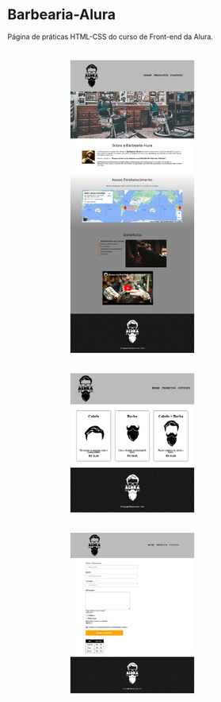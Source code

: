 # Barbearia-Alura
Página de práticas  HTML-CSS do curso de Front-end da Alura.

<h1 align="center"> 
  <img alt="Home" title="Tela-home" src="barbearia-home.png" width="250px" />
  <div><br>
      <img alt="Produtos" title="Tela-produtos" src="produtos.png" width="250px" />
  </div><br>
  <div>
      <img alt="Contato" title="Tela-contatos" src="contato.png" width="250px" />
  </div>
</h1>
